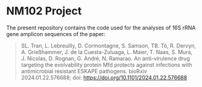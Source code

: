 # NM102 Project

The present repository contains the code used for the analyses of 16S rRNA gene amplicon sequences of the paper:

> SL. Tran, L. Lebreuilly, D. Cormontagne, S. Samson, TB. Tô, R. Dervyn, A. Grießhammer, J. de la Cuesta-Zuluaga, L. Maier, T. Naas, S. Mura, J. Nicolas, D. Rognan, G. André, N. Ramarao. An anti-virulence drug targeting the evolvability protein Mfd protects against infections with antimicrobial resistant ESKAPE pathogens. bioRxiv 2024.01.22.576688; doi: https://doi.org/10.1101/2024.01.22.576688
